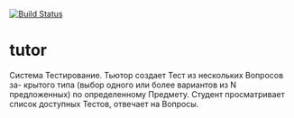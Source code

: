 [![Build Status](https://travis-ci.org/mishaivchenko/tutor.svg?branch=master)](https://travis-ci.org/mishaivchenko/tutor)

# tutor
Система Тестирование. Тьютор создает Тест из нескольких Вопросов за- крытого типа (выбор одного или более вариантов из N предложенных) по определенному Предмету. Студент просматривает список доступных Тестов, отвечает на Вопросы.
